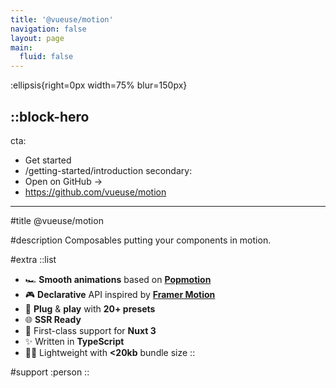 ```yaml
---
title: '@vueuse/motion'
navigation: false
layout: page
main:
  fluid: false
---
```


:ellipsis{right=0px width=75% blur=150px}

::block-hero
---
cta:
  - Get started
  - /getting-started/introduction
secondary:
  - Open on GitHub →
  - https://github.com/vueuse/motion
---

#title
@vueuse/motion

#description
Composables putting your components in motion.

#extra
  ::list
  - 🏎 **Smooth animations** based on [**Popmotion**](https://popmotion.io/)
  - 🎮 **Declarative** API inspired by [**Framer Motion**](https://www.framer.com/motion/)
  - 🚀 **Plug** & **play** with **20+ presets**
  - 🌐 **SSR Ready**
  - 🚚 First-class support for **Nuxt 3**
  - ✨ Written in **TypeScript**
  - 🏋️‍♀️ Lightweight with **<20kb** bundle size
  ::

#support
:person
::
